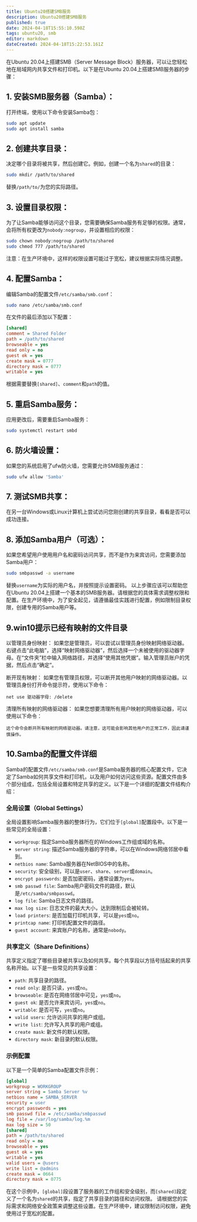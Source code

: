 ```yaml
---
title: Ubuntu20搭建SMB服务
description: Ubuntu20搭建SMB服务
published: true
date: 2024-04-18T15:55:10.598Z
tags: ubuntu20, smb
editor: markdown
dateCreated: 2024-04-18T15:22:53.161Z
---
```


在Ubuntu 20.04上搭建SMB（Server Message Block）服务器，可以让您轻松地在局域网内共享文件和打印机。以下是在Ubuntu 20.04上搭建SMB服务器的步骤：
## 1. **安装SMB服务器（Samba）**：
   打开终端，使用以下命令安装Samba包：
   ```bash
   sudo apt update
   sudo apt install samba
   ```
## 2. **创建共享目录**：
   决定哪个目录将被共享，然后创建它。例如，创建一个名为`shared`的目录：
   ```bash
   sudo mkdir /path/to/shared
   ```
   替换`/path/to/`为您的实际路径。
## 3. **设置目录权限**：
   为了让Samba能够访问这个目录，您需要确保Samba服务有足够的权限。通常，会将所有权更改为`nobody:nogroup`，并设置相应的权限：
   ```bash
   sudo chown nobody:nogroup /path/to/shared
   sudo chmod 777 /path/to/shared
   ```
   注意：在生产环境中，这样的权限设置可能过于宽松，建议根据实际情况调整。
## 4. **配置Samba**：
   编辑Samba的配置文件`/etc/samba/smb.conf`：
   ```bash
   sudo nano /etc/samba/smb.conf
   ```
   在文件的最后添加以下配置：
   ```ini
   [shared]
   comment = Shared Folder
   path = /path/to/shared
   browseable = yes
   read only = no
   guest ok = yes
   create mask = 0777
   directory mask = 0777
   writable = yes
   ```
   根据需要替换`[shared]`、`comment`和`path`的值。
## 5. **重启Samba服务**：
   应用更改后，需要重启Samba服务：
   ```bash
   sudo systemctl restart smbd
   ```
## 6. **防火墙设置**：
   如果您的系统启用了ufw防火墙，您需要允许SMB服务通过：
   ```bash
   sudo ufw allow 'Samba'
   ```
## 7. **测试SMB共享**：
   在另一台Windows或Linux计算机上尝试访问您刚创建的共享目录，看看是否可以成功连接。
## 8. **添加Samba用户**（可选）：
   如果您希望用户使用用户名和密码访问共享，而不是作为来宾访问，您需要添加Samba用户：
   ```bash
   sudo smbpasswd -a username
   ```
   替换`username`为实际的用户名，并按照提示设置密码。
以上步骤应该可以帮助您在Ubuntu 20.04上搭建一个基本的SMB服务器。请根据您的具体需求调整权限和配置。在生产环境中，为了安全起见，请遵循最佳实践进行配置，例如限制目录权限，创建专用的Samba用户等。

## 9.win10提示已经有映射的文件目录
以管理员身份映射： 如果您是管理员，可以尝试以管理员身份映射网络驱动器。右键点击“此电脑”，选择“映射网络驱动器”，然后选择一个未被使用的驱动器字母。在“文件夹”栏中输入网络路径，并选择“使用其他凭据”。输入管理员账户的凭据，然后点击“确定”。

断开现有映射： 如果您有管理员权限，可以断开其他用户映射的网络驱动器。以管理员身份打开命令提示符，使用以下命令：
```
net use 驱动器字母: /delete
```
清理所有映射的网络驱动器： 如果您想要清理所有用户映射的网络驱动器，可以使用以下命令：
```
这个命令会断开所有映射的网络驱动器。请注意，这可能会影响其他用户的正常工作，因此请谨慎操作。
```

## 10.Samba的配置文件详细
Samba的配置文件`/etc/samba/smb.conf`是Samba服务器的核心配置文件，它决定了Samba如何共享文件和打印机，以及用户如何访问这些资源。配置文件由多个部分组成，包括全局设置和特定共享的定义。以下是一个详细的配置文件结构介绍：
### 全局设置（Global Settings）
全局设置影响Samba服务器的整体行为，它们位于`[global]`配置段中。以下是一些常见的全局设置：
- `workgroup`: 指定Samba服务器所在的Windows工作组或域的名称。
- `server string`: 描述Samba服务器的字符串，可以在Windows网络邻居中看到。
- `netbios name`: Samba服务器在NetBIOS中的名称。
- `security`: 安全级别，可以是`user`、`share`、`server`或`domain`。
- `encrypt passwords`: 是否加密密码，通常设置为`yes`。
- `smb passwd file`: Samba用户密码文件的路径，默认是`/etc/samba/smbpasswd`。
- `log file`: Samba日志文件的路径。
- `max log size`: 日志文件的最大大小，达到限制后会被轮转。
- `load printers`: 是否加载打印机共享，可以是`yes`或`no`。
- `printcap name`: 打印机配置文件的路径。
- `guest account`: 来宾账户的名称，通常是`nobody`。
### 共享定义（Share Definitions）
共享定义指定了哪些目录被共享以及如何共享。每个共享段以方括号括起来的共享名称开始。以下是一些常见的共享设置：
- `path`: 共享目录的路径。
- `read only`: 是否只读，`yes`或`no`。
- `browseable`: 是否在网络邻居中可见，`yes`或`no`。
- `guest ok`: 是否允许来宾访问，`yes`或`no`。
- `writable`: 是否可写，`yes`或`no`。
- `valid users`: 允许访问共享的用户或组。
- `write list`: 允许写入共享的用户或组。
- `create mask`: 新文件的默认权限。
- `directory mask`: 新目录的默认权限。
### 示例配置
以下是一个简单的Samba配置文件示例：
```ini
[global]
workgroup = WORKGROUP
server string = Samba Server %v
netbios name = SAMBA_SERVER
security = user
encrypt passwords = yes
smb passwd file = /etc/samba/smbpasswd
log file = /var/log/samba/log.%m
max log size = 50
[shared]
path = /path/to/shared
read only = no
browseable = yes
guest ok = yes
writable = yes
valid users = @users
write list = @admins
create mask = 0664
directory mask = 0775
```
在这个示例中，`[global]`段设置了服务器的工作组和安全级别，而`[shared]`段定义了一个名为`shared`的共享，指定了共享目录的路径和访问权限。
请根据您的实际需求和网络安全政策来调整这些设置。在生产环境中，建议限制访问权限，避免使用过于宽松的配置。

